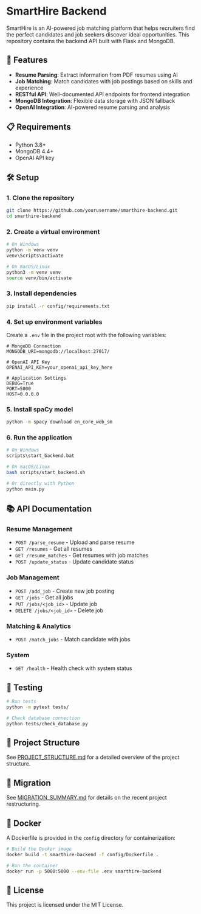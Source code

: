 # SmartHire Backend

SmartHire is an AI-powered job matching platform that helps recruiters find the perfect candidates and job seekers discover ideal opportunities. This repository contains the backend API built with Flask and MongoDB.

## 🚀 Features

- **Resume Parsing**: Extract information from PDF resumes using AI
- **Job Matching**: Match candidates with job postings based on skills and experience
- **RESTful API**: Well-documented API endpoints for frontend integration
- **MongoDB Integration**: Flexible data storage with JSON fallback
- **OpenAI Integration**: AI-powered resume parsing and analysis

## 📋 Requirements

- Python 3.8+
- MongoDB 4.4+
- OpenAI API key

## 🛠️ Setup

### 1. Clone the repository

```bash
git clone https://github.com/yourusername/smarthire-backend.git
cd smarthire-backend
```

### 2. Create a virtual environment

```bash
# On Windows
python -m venv venv
venv\Scripts\activate

# On macOS/Linux
python3 -m venv venv
source venv/bin/activate
```

### 3. Install dependencies

```bash
pip install -r config/requirements.txt
```

### 4. Set up environment variables

Create a `.env` file in the project root with the following variables:

```
# MongoDB Connection
MONGODB_URI=mongodb://localhost:27017/

# OpenAI API Key
OPENAI_API_KEY=your_openai_api_key_here

# Application Settings
DEBUG=True
PORT=5000
HOST=0.0.0.0
```

### 5. Install spaCy model

```bash
python -m spacy download en_core_web_sm
```

### 6. Run the application

```bash
# On Windows
scripts\start_backend.bat

# On macOS/Linux
bash scripts/start_backend.sh

# Or directly with Python
python main.py
```

## 📚 API Documentation

### Resume Management

- `POST /parse_resume` - Upload and parse resume
- `GET /resumes` - Get all resumes
- `GET /resume_matches` - Get resumes with job matches
- `POST /update_status` - Update candidate status

### Job Management

- `POST /add_job` - Create new job posting
- `GET /jobs` - Get all jobs
- `PUT /jobs/<job_id>` - Update job
- `DELETE /jobs/<job_id>` - Delete job

### Matching & Analytics

- `POST /match_jobs` - Match candidate with jobs

### System

- `GET /health` - Health check with system status

## 🧪 Testing

```bash
# Run tests
python -m pytest tests/

# Check database connection
python tests/check_database.py
```

## 📁 Project Structure

See [PROJECT_STRUCTURE.md](PROJECT_STRUCTURE.md) for a detailed overview of the project structure.

## 🔄 Migration

See [MIGRATION_SUMMARY.md](MIGRATION_SUMMARY.md) for details on the recent project restructuring.

## 🐳 Docker

A Dockerfile is provided in the `config` directory for containerization:

```bash
# Build the Docker image
docker build -t smarthire-backend -f config/Dockerfile .

# Run the container
docker run -p 5000:5000 --env-file .env smarthire-backend
```

## 📄 License

This project is licensed under the MIT License.